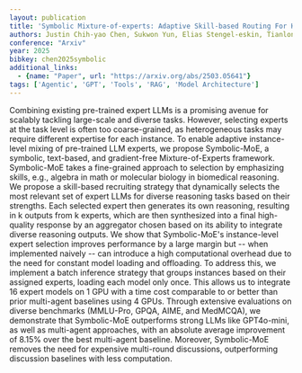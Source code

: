 ```yaml
---
layout: publication
title: 'Symbolic Mixture-of-experts: Adaptive Skill-based Routing For Heterogeneous Reasoning'
authors: Justin Chih-yao Chen, Sukwon Yun, Elias Stengel-eskin, Tianlong Chen, Mohit Bansal
conference: "Arxiv"
year: 2025
bibkey: chen2025symbolic
additional_links:
  - {name: "Paper", url: "https://arxiv.org/abs/2503.05641"}
tags: ['Agentic', 'GPT', 'Tools', 'RAG', 'Model Architecture']
---
```

Combining existing pre-trained expert LLMs is a promising avenue for scalably
tackling large-scale and diverse tasks. However, selecting experts at the task
level is often too coarse-grained, as heterogeneous tasks may require different
expertise for each instance. To enable adaptive instance-level mixing of
pre-trained LLM experts, we propose Symbolic-MoE, a symbolic, text-based, and
gradient-free Mixture-of-Experts framework. Symbolic-MoE takes a fine-grained
approach to selection by emphasizing skills, e.g., algebra in math or molecular
biology in biomedical reasoning. We propose a skill-based recruiting strategy
that dynamically selects the most relevant set of expert LLMs for diverse
reasoning tasks based on their strengths. Each selected expert then generates
its own reasoning, resulting in k outputs from k experts, which are then
synthesized into a final high-quality response by an aggregator chosen based on
its ability to integrate diverse reasoning outputs. We show that Symbolic-MoE's
instance-level expert selection improves performance by a large margin but --
when implemented naively -- can introduce a high computational overhead due to
the need for constant model loading and offloading. To address this, we
implement a batch inference strategy that groups instances based on their
assigned experts, loading each model only once. This allows us to integrate 16
expert models on 1 GPU with a time cost comparable to or better than prior
multi-agent baselines using 4 GPUs. Through extensive evaluations on diverse
benchmarks (MMLU-Pro, GPQA, AIME, and MedMCQA), we demonstrate that
Symbolic-MoE outperforms strong LLMs like GPT4o-mini, as well as multi-agent
approaches, with an absolute average improvement of 8.15% over the best
multi-agent baseline. Moreover, Symbolic-MoE removes the need for expensive
multi-round discussions, outperforming discussion baselines with less
computation.

